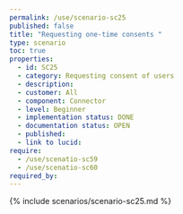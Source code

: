 ```yaml
---
permalink: /use/scenario-sc25
published: false
title: "Requesting one-time consents "
type: scenario
toc: true
properties:
  - id: SC25
  - category: Requesting consent of users
  - description:
  - customer: All
  - component: Connector
  - level: Beginner
  - implementation status: DONE
  - documentation status: OPEN
  - published:
  - link to lucid:
require:
  - /use/scenatio-sc59
  - /use/scenatio-sc60
required_by:
---
```


{% include scenarios/scenario-sc25.md %}
